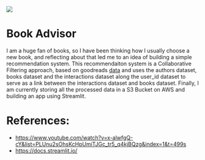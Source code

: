 
![](https://images.pexels.com/photos/694740/pexels-photo-694740.jpeg?auto=compress&cs=tinysrgb&w=1260&h=750&dpr=1)
# Book Advisor
I am a huge fan of books, so I have been thinking how I usually choose a new book, and reflecting about that led me to an idea of building a simple recommendation system. This recommendaiton system is a Collaborative Filtering approach, based on goodreads [data](https://mengtingwan.github.io/data/goodreads#datasets) and uses the authors dataset, books dataset and the interactions dataset along the user_id dataset to serve as a link between the interactions dataset and books dataset. Finally, I am currently storing all the processed data in a S3 Bucket on AWS and building an app using Streamlit.

# References:
- https://www.youtube.com/watch?v=x-alwfgQ-cY&list=PLUnu2sOhsKcHpUmiTJGc_tr5_q4kjBQzg&index=1&t=499s
- https://docs.streamlit.io/
